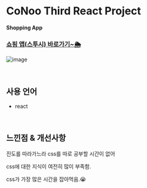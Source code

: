 # CoNoo Third React Project

**Shopping App**

### **[쇼핑 앱(스투시) 바로가기~🌦](https://stussy-react-router-9.vercel.app//)**
![image](https://images.onthelook.co.kr/b/h9qsoq74Ch1JjDwfRPBYqL.jpeg)

<br>

## 사용 언어
* react

<br>

## **느낀점 & 개선사항**
진도를 따라가느라 css를 따로 공부할 시간이 없어

css에 대한 지식이 여전히 많이 부족함.

css가 가장 많은 시간을 잡아먹음.😭

